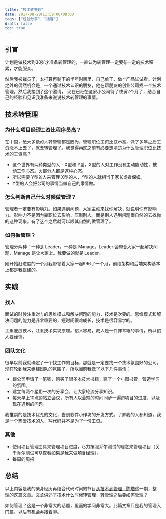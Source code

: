 ```yaml
---
title: "技术转管理"
date: 2017-08-28T11:59:00+08:00
tags: ["经验分享", "播客"] 
draft: false
toc: true
---
```


## 引言

计划是做技术到30岁才准备转管理的，一直认为转管理一定要有一定的技术积累，才能服众。

然后我被裁员了，本打算再剩下的半年时间里，自己单干，做个产品试试看。计划之外的偶然机会是，一个通过技术认识的朋友，他在帮朋友的创业公司找一个技术管理。然后我接到了这个邀请，
现在已经在这家小公司待了快满2个月了，结合自己的经验和见识我准备来说说技术转管理的事情。

## 技术转管理

### 为什么项目经理工资比程序员高？

在中国，绝大多数的人转管理都是因为，管理职位工资比技术高，做了多年之后工资涨不上去了，就去转管理了。我觉得再这之前有必要想清楚为什么管理职位比技术的工资高？

<!--more-->

- 这个世界有两种类型的人 -  X型和 Y型，X型的人对工作没有主动能动性，被动工作心态。大部分人都是这种心态。
- 所以需要 Y型的人来管理 X型的人，Y型的人就相当于家长或者保姆。
- Y型的人会把公司的事情当做自己的事情做。


### 怎么判断自己什么时候做管理？

管理者一定要有影响力。如果遇到问题，大家主动来找你解决，就说明你有影响力。影响力不是因为靠职位去影响、压制别人。而是别人遇到问题很自然的去找你的这种现象。有了这个之后就可以顺其自然的做管理了。

### 如何做管理？

管理分两种：一种是 Leader，一种是 Manage。Leader 会带着大家一起解决问题，Manage 是让大家上。我要做的就是 Leader。

刚开始赶进度的一个月我带领着大家一起996了一个月，前段架构和后端架构基本上都是我搭建的。


## 实践

### 找人

面试的时候注重对方的思维模式和解决问题的能力，技术是次要的。思维模式和解决问题的能力是非常重要的，短时间很难成长，技术是很容易学的。

注重底层技术，注重技术实现原理。招人容易，裁人是一件非常难的事情，所以招人要谨慎。

### 团队文化

很早以前我就确定了一个找工作的目标，那就是一定要找一个技术氛围好的公司。现在轮到我来组建团队的氛围了，所以目前我做了以下几件事情：

- 跟公司申请了一笔钱，购买了很多本技术书籍，建了一个小图书管，营造学习的氛围。
- 建立每两个星期一次的分享会，让大家轮流分享知识。
- 每天早上10点的站立会议，所有人以最短的时间同步一遍的项目的进度，以及现在遇到的问题。

我推崇的是技术优先的文化，告别软件小作坊的开发方式。了解我的人都知道，我是一个热爱技术的人，写代码并不是为了一份工资。

### 其他

- 使用项目管理工具来管理项目进度，尽力按照乔尔测试的理念来管理项目（关于乔尔测试可以查看[如果是我来做项目经理](https://blog.forecho.com/if-I-was-a-project-manager.html)）。
- 每周的周报

## 总结

 以上内容是我的亲身经历再结合代码时间的节目[从技术到管理 - 陈皓](http://codetimecn.com/episodes/manager)这一期，整理的这篇文章。文章讲述了技术什么时候转管理，转管理之后要如何管理？

如何管理？这是一个非常大的话题，里面的学问非常大。此篇文章只是我的管理入门篇，以后有机会再接着聊。